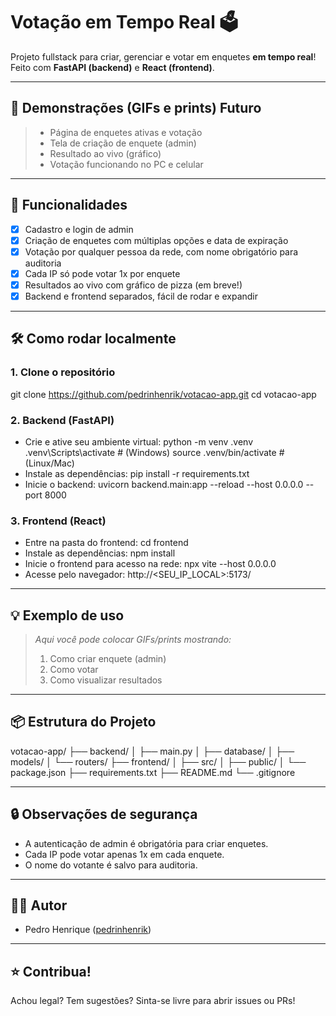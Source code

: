 # Votação em Tempo Real 🗳️

Projeto fullstack para criar, gerenciar e votar em enquetes **em tempo real**!
Feito com **FastAPI (backend)** e **React (frontend)**.

---

## 📸 Demonstrações (GIFs e prints) Futuro


> - Página de enquetes ativas e votação
> - Tela de criação de enquete (admin)
> - Resultado ao vivo (gráfico)
> - Votação funcionando no PC e celular

---

## 🚀 Funcionalidades

- [x] Cadastro e login de admin
- [x] Criação de enquetes com múltiplas opções e data de expiração
- [x] Votação por qualquer pessoa da rede, com nome obrigatório para auditoria
- [x] Cada IP só pode votar 1x por enquete
- [x] Resultados ao vivo com gráfico de pizza (em breve!)
- [x] Backend e frontend separados, fácil de rodar e expandir

---

## 🛠️ Como rodar localmente

### 1. Clone o repositório

git clone https://github.com/pedrinhenrik/votacao-app.git
cd votacao-app

### 2. Backend (FastAPI)

- Crie e ative seu ambiente virtual:
  python -m venv .venv
  .venv\Scripts\activate  # (Windows)
  source .venv/bin/activate  # (Linux/Mac)
- Instale as dependências:
  pip install -r requirements.txt
- Inicie o backend:
  uvicorn backend.main:app --reload --host 0.0.0.0 --port 8000

### 3. Frontend (React)

- Entre na pasta do frontend:
  cd frontend
- Instale as dependências:
  npm install
- Inicie o frontend para acesso na rede:
  npx vite --host 0.0.0.0
- Acesse pelo navegador:
  http://<SEU_IP_LOCAL>:5173/

---

## 💡 Exemplo de uso

> *Aqui você pode colocar GIFs/prints mostrando:*
> 1. Como criar enquete (admin)
> 2. Como votar
> 3. Como visualizar resultados

---

## 📦 Estrutura do Projeto

votacao-app/
├── backend/
│   ├── main.py
│   ├── database/
│   ├── models/
│   └── routers/
├── frontend/
│   ├── src/
│   ├── public/
│   └── package.json
├── requirements.txt
├── README.md
└── .gitignore

---

## 🔒 Observações de segurança

- A autenticação de admin é obrigatória para criar enquetes.
- Cada IP pode votar apenas 1x em cada enquete.
- O nome do votante é salvo para auditoria.

---

## 🧑‍💻 Autor

- Pedro Henrique ([pedrinhenrik](https://github.com/pedrinhenrik))

---

## ⭐ Contribua!

Achou legal? Tem sugestões? Sinta-se livre para abrir issues ou PRs!
